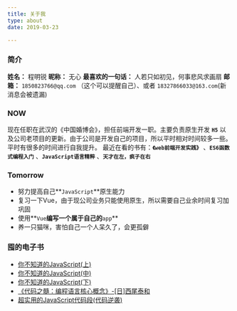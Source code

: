 ```yaml
---
title: 关于我
type: about
date: 2019-03-23

---
```

### 简介
**姓名：** 程明锐
**昵称：** 无心
**最喜欢的一句话：** 人若只如初见，何事悲风求画扇
**邮箱：**  `1850823766@qq.com` （这个可以提醒自己）、或者  `18327866033@163.com`(新消息会被遗漏)
### NOW
现在任职在武汉的《中国婚博会》，担任前端开发一职。主要负责原生开发 **`H5`** 以及公司老项目的更新。由于公司是开发自己的项目，所以平时相对时间较多一些。平时有很多的时间进行自我提升。
最近在看的书有：**`《web前端开发实践》`** 、**`ES6函数式编程入门`** 、**`JavaScript语言精粹`**  、**`天才在左，疯子在右`**
### Tomorrow
 - 努力提高自己**`JavaScript`**原生能力
 - 复习一下Vue，由于现公司业务只能使用原生，所以需要自己业余时间复习加巩固
 - 使用**`Vue`**编写一个属于自己的**`app`**
 - 养一只猫咪，害怕自己一个人呆久了，会更孤僻

 ### 囤的电子书
 - <a href="https://github.com/CasualMing/common-JS/blob/master/你不知道的%20JavaScript（上卷）.pdf">你不知道的JavaScript(上)</a>
 - <a href="https://github.com/CasualMing/common-JS/blob/master/你不知道的%20JavaScript（中卷）.pdf">你不知道的JavaScript(中)</a>
 - <a href="https://github.com/CasualMing/common-JS/blob/master/你不知道的%20JavaScript（下卷）.pdf">你不知道的JavaScript(下)</a>
 - <a href="https://github.com/CasualMing/common-JS/blob/master/《代码之髓：编程语言核心概念》-[日]西尾泰和.pdf">《代码之髓：编程语言核心概念》-[日]西尾泰和</a>
 - <a href="https://github.com/CasualMing/common-JS/blob/master/超实用的JavaScript代码段(代码逆袭).pdf">超实用的JavaScript代码段(代码逆袭)</a>
